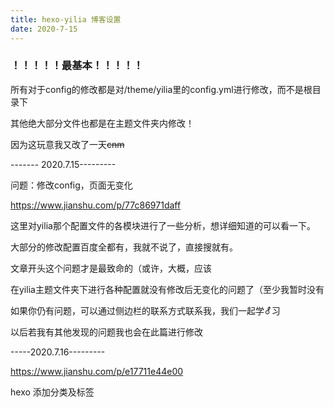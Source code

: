 ```yaml
---
title: hexo-yilia 博客设置
date: 2020-7-15 
---
```



### ！！！！！最基本！！！！！

所有对于config的修改都是对/theme/yilia里的config.yml进行修改，而不是根目录下

其他绝大部分文件也都是在主题文件夹内修改！

因为这玩意我又改了一天~~cnm~~

<!-- more -->

------- 2020.7.15---------

问题：修改config，页面无变化

https://www.jianshu.com/p/77c86971daff

这里对yilia那个配置文件的各模块进行了一些分析，想详细知道的可以看一下。



大部分的修改配置百度全都有，我就不说了，直接搜就有。

文章开头这个问题才是最致命的（或许，大概，应该

在yilia主题文件夹下进行各种配置就没有修改后无变化的问题了（至少我暂时没有

如果你仍有问题，可以通过侧边栏的联系方式联系我，我们一起学⚦习

以后若我有其他发现的问题我也会在此篇进行修改



-----2020.7.16---------

https://www.jianshu.com/p/e17711e44e00

hexo 添加分类及标签

